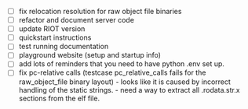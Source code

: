 - [ ] fix relocation resolution for raw object file binaries
- [ ] refactor and document server code
- [ ] update RIOT version
- [ ] quickstart instructions
- [ ] test running documentation
- [ ] playground website (setup and startup info)
- [ ] add lots of reminders that you need to have python .env set up.
- [ ] fix pc-relative calls (testcase pc_relative_calls fails for the raw_object_file binary layout)
      - looks like it is caused by incorrect handling of the static strings.
      - need a way to extract all .rodata.str.x sections from the elf file.

